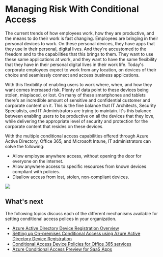<properties 
	pageTitle="Managing Risk With Conditional Access" 
	description="Allow anywhere access to specific resources within the corporate network from known devices compliant with policies and disallow access from lost, stolen, non-compliant devices."
	services="active-directory, virtual-network" 
	documentationCenter="" 
	authors="femila"
	manager="stevenpo"
	editor=""/>

<tags 
	ms.service="active-directory" 
	ms.date="08/19/2015"
	wacn.date="" />


# Managing Risk With Conditional Access

The current trends of how employees work, how they are productive, and  the means to do their work is fast changing. Employees are bringing in their personal devices to work. On these personal devices, they have apps that they use in their personal, digital lives. And they're accustomed to the freedom and to the capabilities that this brings to them. They want to use these same applications at work, and they want to have the same flexibility that they have in their personal digital lives in their work life. Today's corporate employees expect to work from any location, on devices of their choice and seamlessly connect and access business applications.

With this flexibility of enabling users to work where, when, and how they want comes increased risk. Plenty of data point to these devices being stolen, misplaced, or lost. On many of these smartphones and tablets there's an incredible amount of sensitive and confidential customer and corporate content on it. This is the fine balance that IT Architects, Security Specialists, and IT Administrators are trying to maintain. It's this balance between enabling users to be productive on all the devices that they love, while delivering the appropriate level of security and protection for the corporate content that resides on these devices.

With the multiple conditional access capabilities offered through Azure Active Directory, Office 365, and Microsoft Intune, IT administrators can solve the following:

- Allow employee anywhere access, without opening the door for everyone on the internet.
- Allow anywhere access to specific resources from known devices compliant with policies.
- Disallow access from lost, stolen, non-compliant devices.

![][1]

## What's next

The following topics discuss each of the different mechanisms available for setting conditional access polices in your organization.

- [Azure Active Directory Device Registration Overview](/documentation/articles/active-directory-conditional-access-device-registration-overview)
- [Setting up On-premises Conditional Access using Azure Active Directory Device Registration](/documentation/articles/active-directory-conditional-access-on-premises-setup)
- [Conditional Access Device Policies for Office 365 services](/documentation/articles/active-directory-conditional-access-device-policies)
- [Azure Conditional Access Preview for SaaS Apps](/documentation/articles/active-directory-conditional-access-azuread-connected-apps)


<!--Image references-->
[1]: ./media/active-directory-conditional-access/condaccoverviewvsdx1.png
